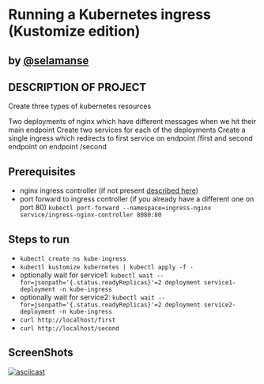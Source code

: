 # Running a Kubernetes ingress (Kustomize edition)

## by [@selamanse](https://github.com/selamanse)

## DESCRIPTION OF PROJECT

Create three types of kubernetes resources

Two deployments of nginx which have different messages when we hit their main endpoint
Create two services for each of the deployments
Create a single ingress which redirects to first service on endpoint /first and second endpoint on endpoint /second

## Prerequisites

- nginx ingress controller (if not present [described here](https://docs.rancherdesktop.io/how-to-guides/setup-NGINX-Ingress-Controller/))
- port forward to ingress controller (if you already have a different one on port 80) `kubectl port-forward --namespace=ingress-nginx service/ingress-nginx-controller 8080:80`

## Steps to run

- `kubectl create ns kube-ingress`
- `kubectl kustomize kubernetes | kubectl apply -f -`
- optionally wait for service1: `kubectl wait --for=jsonpath='{.status.readyReplicas}'=2 deployment service1-deployment -n kube-ingress`
- optionally wait for service2: `kubectl wait --for=jsonpath='{.status.readyReplicas}'=2 deployment service2-deployment -n kube-ingress`
- `curl http://localhost/first`
- `curl http://localhost/second`

## ScreenShots

[![asciicast](https://asciinema.org/a/612618.svg)](https://asciinema.org/a/612618)
